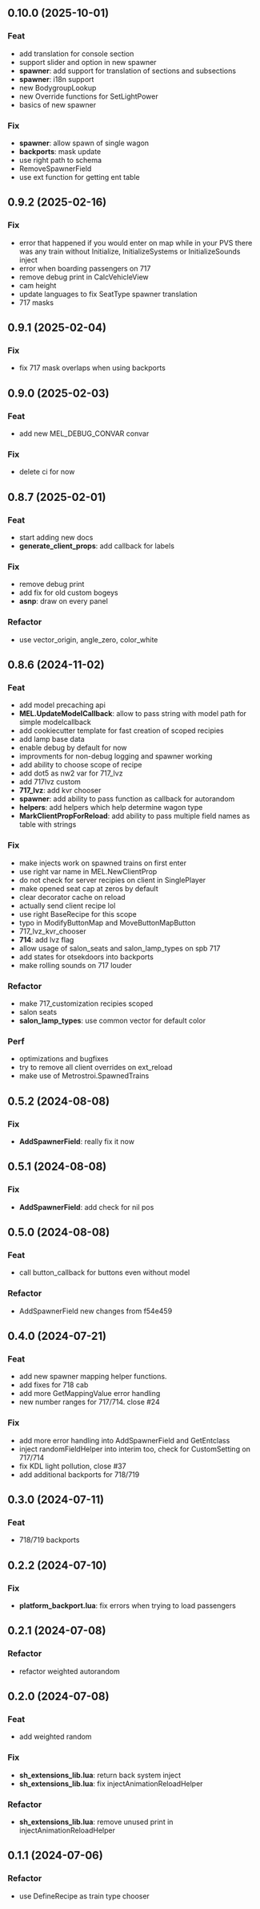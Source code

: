 ## 0.10.0 (2025-10-01)

### Feat

- add translation for console section
- support slider and option in new spawner
- **spawner**: add support for translation of sections and subsections
- **spawner**: i18n support
- new BodygroupLookup
- new Override functions for SetLightPower
- basics of new spawner

### Fix

- **spawner**: allow spawn of single wagon
- **backports**: mask update
- use right path to schema
- RemoveSpawnerField
- use ext function for getting ent table

## 0.9.2 (2025-02-16)

### Fix

- error that happened if you would enter on map while in your PVS there was any train without Initialize, InitializeSystems or InitializeSounds inject
- error when boarding passengers on 717
- remove debug print in CalcVehicleView
- cam height
- update languages to fix SeatType spawner translation
- 717 masks

## 0.9.1 (2025-02-04)

### Fix

- fix 717 mask overlaps when using backports

## 0.9.0 (2025-02-03)

### Feat

- add new MEL_DEBUG_CONVAR convar

### Fix

- delete ci for now

## 0.8.7 (2025-02-01)

### Feat

- start adding new docs
- **generate_client_props**: add callback for labels

### Fix

- remove debug print
- add fix for old custom bogeys
- **asnp**: draw on every panel

### Refactor

- use vector_origin, angle_zero, color_white

## 0.8.6 (2024-11-02)

### Feat

- add model precaching api
- **MEL.UpdateModelCallback**: allow to pass string with model path for simple modelcallback
- add cookiecutter template for fast creation of scoped recipies
- add lamp base data
- enable debug by default for now
- improvments for non-debug logging and spawner working
- add ability to choose scope of recipe
- add dot5 as nw2 var for 717_lvz
- add 717lvz custom
- **717_lvz**: add kvr chooser
- **spawner**: add ability to pass function as callback for autorandom
- **helpers**: add helpers which help determine wagon type
- **MarkClientPropForReload**: add ability to pass multiple field names as table with strings

### Fix

- make injects work on spawned trains on first enter
- use right var name in MEL.NewClientProp
-  do not check for server recipies on client in SinglePlayer
- make opened seat cap at zeros by default
- clear decorator cache on reload
- actually send client recipe lol
- use right BaseRecipe for this scope
- typo in ModifyButtonMap and MoveButtonMapButton
- 717_lvz_kvr_chooser
- **714**: add lvz flag
- allow usage of salon_seats and salon_lamp_types on spb 717
- add states for otsekdoors into backports
- make rolling sounds on 717 louder

### Refactor

- make 717_customization recipies scoped
- salon seats
- **salon_lamp_types**: use common vector for default color

### Perf

- optimizations and bugfixes
- try to remove all client overrides on ext_reload
- make use of Metrostroi.SpawnedTrains

## 0.5.2 (2024-08-08)

### Fix

- **AddSpawnerField**: really fix it now

## 0.5.1 (2024-08-08)

### Fix

- **AddSpawnerField**: add check for nil pos

## 0.5.0 (2024-08-08)

### Feat

- call button_callback for buttons even without model

### Refactor

- AddSpawnerField new changes from f54e459

## 0.4.0 (2024-07-21)

### Feat

- add new spawner mapping helper functions.
- add fixes for 718 cab
- add more GetMappingValue error handling
- new number ranges for 717/714. close #24

### Fix

- add more error handling into AddSpawnerField and GetEntclass
- inject randomFieldHelper into interim too, check for CustomSetting on 717/714
- fix KDL light pollution, close #37
- add additional backports for 718/719

## 0.3.0 (2024-07-11)

### Feat

- 718/719 backports

## 0.2.2 (2024-07-10)

### Fix

- **platform_backport.lua**: fix errors when trying to load passengers

## 0.2.1 (2024-07-08)

### Refactor

- refactor weighted autorandom

## 0.2.0 (2024-07-08)

### Feat

- add weighted random

### Fix

- **sh_extensions_lib.lua**: return back system inject
- **sh_extensions_lib.lua**: fix injectAnimationReloadHelper

### Refactor

- **sh_extensions_lib.lua**: remove unused print in injectAnimationReloadHelper

## 0.1.1 (2024-07-06)

### Refactor

- use DefineRecipe as train type chooser
